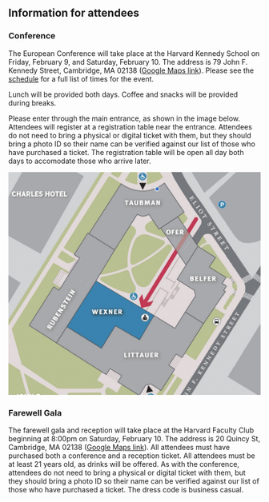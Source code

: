 ## Information for attendees

### Conference

The European Conference will take place at the Harvard Kennedy School on Friday, February 9, and Saturday, February 10. The address is 79 John F. Kennedy Street, Cambridge, MA 02138 ([Google Maps link](https://www.google.fr/maps/place/42%C2%B022'18.5%22N+71%C2%B007'17.8%22W/@42.371812,-71.121622,17z/data=!3m1!4b1!4m4!3m3!8m2!3d42.371812!4d-71.121622)). Please see the [schedule](https://euroconf.eu/schedule/) for a full list of times for the event. 

Lunch will be provided both days. Coffee and snacks will be provided during breaks.

Please enter through the main entrance, as shown in the image below. Attendees will register at a registration table near the entrance. Attendees do not need to bring a physical or digital ticket with them, but they should bring a photo ID so their name can be verified against our list of those who have purchased a ticket. The registration table will be open all day both days to accomodate those who arrive later. <div class='hks-map'>![image](hks-map.png)</div>

### Farewell Gala

The farewell gala and reception will take place at the Harvard Faculty Club beginning at 8:00pm on Saturday, February 10. The address is 20 Quincy St, Cambridge, MA 02138 ([Google Maps link](https://www.google.com/maps/place/Harvard+Faculty+Club/@42.3732533,-71.1167595,17z/data=!3m1!4b1!4m6!3m5!1s0x89e377a7db192837:0xa7254ff63e9ae82e!8m2!3d42.3732494!4d-71.1141792!16s%2Fg%2F11bws8cjzj?entry=ttu)). All attendees must have purchased both a conference and a reception ticket. All attendees must be at least 21 years old, as drinks will be offered. As with the conference, attendees do not need to bring a physical or digital ticket with them, but they should bring a photo ID so their name can be verified against our list of those who have purchased a ticket. The dress code is business casual. 

